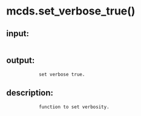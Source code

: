 # mcds.set_verbose_true()

## input:
```
```

## output:
```
            set verbose true.
```

## description:
```
            function to set verbosity.
```
